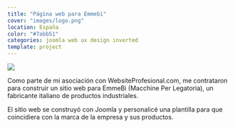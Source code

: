 ```yaml
---
title: "Página web para Emmebi"
cover: "images/logo.png"
location: España
color: "#7abb51"
categories: joomla web ux design inverted
template: project
---
```


![](/work/emmebi/images/1.png)

Como parte de mi asociación con WebsiteProfesional.com, me contrataron para construir un sitio web para EmmeBi (Macchine Per Legatoria), un fabricante italiano de productos industriales.

El sitio web se construyó con Joomla y personalicé una plantilla para que coincidiera con la marca de la empresa y sus productos.
